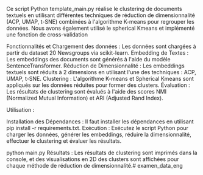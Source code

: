 Ce script Python template_main.py réalise le clustering de documents textuels en utilisant différentes techniques de réduction de dimensionnalité (ACP, UMAP, t-SNE) combinées à l'algorithme K-means pour regrouper les données. Nous avons également utilisé le spherical Kmeans et implémenté une fonction de cross-validation 

Fonctionnalités et Chargement des données : 
Les données sont chargées à partir du dataset 20 Newsgroups via scikit-learn. 
Embedding de Textes : Les embeddings des documents sont générés à l'aide du modèle SentenceTransformer. 
Réduction de Dimensionnalité : Les embeddings textuels sont réduits à 2 dimensions en utilisant l'une des techniques : ACP, UMAP, t-SNE. 
 Clustering : L'algorithme K-means et Spherical Kmeans sont appliqués sur les données réduites pour former des clusters.
 Évaluation : Les résultats de clustering sont évalués à l'aide des scores NMI (Normalized Mutual Information) et ARI (Adjusted Rand Index).

Utilisation :

Installation des Dépendances : Il faut installer les dépendances en utilisant pip install -r requirements.txt. Exécution : Exécutez le script Python pour charger les données, générer les embeddings, réduire la dimensionnalité, effectuer le clustering et évaluer les résultats.

python main.py Résultats : Les résultats de clustering sont imprimés dans la console, et des visualisations en 2D des clusters sont affichées pour chaque méthode de réduction de dimensionnalité.# examen_data_eng
